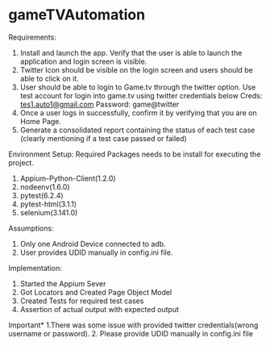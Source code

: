 # gameTVAutomation
Requirements:
1.	Install and launch the app. 
Verify that the user is able to launch the application and login screen is visible.
2.	Twitter Icon should be visible on the login screen and users should be able to click on it.
3.	User should be able to login to Game.tv through the twitter option. Use test account for login into game.tv using twitter credentials below
Creds: tes1.auto1@gmail.com
Password: game@twitter
4.	Once a user logs in successfully,  confirm it by verifying that you are on Home Page.
5.	Generate a consolidated report containing the status of each test case (clearly mentioning if a test case passed or failed)

Environment Setup:
Required Packages needs to be install for executing the project.
1. Appium-Python-Client(1.2.0)
2. nodeenv(1.6.0)
3. pytest(6.2.4)
4. pytest-html(3.1.1)
5. selenium(3.141.0)

Assumptions:
1. Only one Android Device connected to adb.
2. User provides UDID manually in config.ini file.

Implementation:
1. Started the Appium Sever
2. Got Locators and Created Page Object Model
3. Created Tests for required test cases
4. Assertion of actual output with expected output 

Important* 
1.There was some issue with provided twitter credentials(wrong username or password). 
2. Please provide UDID manually in config.ini file
